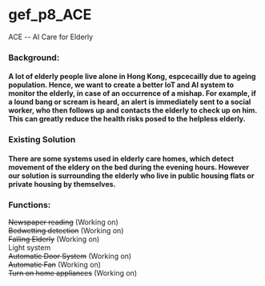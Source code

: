 # gef_p8_ACE
ACE -- AI Care for Elderly

### Background:
#### A lot of elderly people live alone in Hong Kong, espcecailly due to  ageing population. Hence, we want to create a better IoT and AI system to monitor the elderly, in case of an occurrence of a mishap. For example, if a lound bang or scream is heard, an alert is immediately sent to a social worker, who then follows up and contacts the elderly to check up on him. This can greatly reduce the health risks posed to the helpless elderly.

### Existing Solution
#### There are some systems used in elderly care homes, which detect movement of the eldery on the bed during the evening hours. However our solution is surrounding the elderly who live in public housing flats or private housing by themselves.

### Functions:  
~~Newspaper reading~~ (Working on)  
~~Bedwetting detection~~ (Working on)  
~~Falling Elderly~~ (Working on)  
Light system  
~~Automatic Door System~~ (Working on)  
~~Automatic Fan~~ (Working on)  
~~Turn on home appliances~~ (Working on)  
